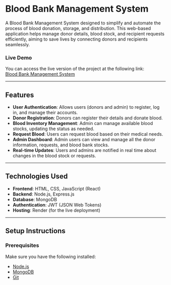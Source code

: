 # Blood Bank Management System

A Blood Bank Management System designed to simplify and automate the process of blood donation, storage, and distribution. This web-based application helps manage donor details, blood stock, and recipient requests efficiently, aiming to save lives by connecting donors and recipients seamlessly.

### Live Demo

You can access the live version of the project at the following link:  
[Blood Bank Management System](https://lifesaver-n0jt.onrender.com/login)

---

## Features

- **User Authentication**: Allows users (donors and admin) to register, log in, and manage their accounts.
- **Donor Registration**: Donors can register their details and donate blood.
- **Blood Inventory Management**: Admin can manage available blood stocks, updating the status as needed.
- **Request Blood**: Users can request blood based on their medical needs.
- **Admin Dashboard**: Admin users can view and manage all the donor information, requests, and blood bank stocks.
- **Real-time Updates**: Users and admins are notified in real time about changes in the blood stock or requests.

---

## Technologies Used

- **Frontend**: HTML, CSS, JavaScript (React)
- **Backend**: Node.js, Express.js
- **Database**: MongoDB
- **Authentication**: JWT (JSON Web Tokens)
- **Hosting**: Render (for the live deployment)

---

## Setup Instructions

### Prerequisites

Make sure you have the following installed:

- [Node.js](https://nodejs.org/)
- [MongoDB](https://www.mongodb.com/)
- [Git](https://git-scm.com/)

  
  
  
